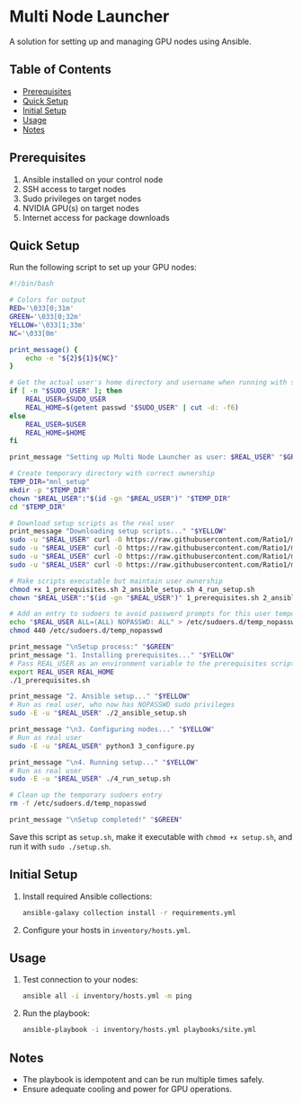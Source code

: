 # Multi Node Launcher

A solution for setting up and managing GPU nodes using Ansible.

## Table of Contents

- [Prerequisites](#prerequisites)
- [Quick Setup](#quick-setup)
- [Initial Setup](#initial-setup)
- [Usage](#usage)
- [Notes](#notes)

## Prerequisites

1. Ansible installed on your control node
2. SSH access to target nodes
3. Sudo privileges on target nodes
4. NVIDIA GPU(s) on target nodes
5. Internet access for package downloads

## Quick Setup

Run the following script to set up your GPU nodes:


```bash
#!/bin/bash

# Colors for output
RED='\033[0;31m'
GREEN='\033[0;32m'
YELLOW='\033[1;33m'
NC='\033[0m'

print_message() {
    echo -e "${2}${1}${NC}"
}

# Get the actual user's home directory and username when running with sudo
if [ -n "$SUDO_USER" ]; then
    REAL_USER=$SUDO_USER
    REAL_HOME=$(getent passwd "$SUDO_USER" | cut -d: -f6)
else
    REAL_USER=$USER
    REAL_HOME=$HOME
fi

print_message "Setting up Multi Node Launcher as user: $REAL_USER" "$GREEN"

# Create temporary directory with correct ownership
TEMP_DIR="mnl_setup"
mkdir -p "$TEMP_DIR"
chown "$REAL_USER":"$(id -gn "$REAL_USER")" "$TEMP_DIR"
cd "$TEMP_DIR"

# Download setup scripts as the real user
print_message "Downloading setup scripts..." "$YELLOW"
sudo -u "$REAL_USER" curl -O https://raw.githubusercontent.com/Ratio1/multi-node-launcher/refs/heads/main/mnl_factory/scripts/1_prerequisites.sh
sudo -u "$REAL_USER" curl -O https://raw.githubusercontent.com/Ratio1/multi-node-launcher/refs/heads/main/mnl_factory/scripts/2_ansible_setup.sh
sudo -u "$REAL_USER" curl -O https://raw.githubusercontent.com/Ratio1/multi-node-launcher/refs/heads/main/mnl_factory/scripts/3_configure.py
sudo -u "$REAL_USER" curl -O https://raw.githubusercontent.com/Ratio1/multi-node-launcher/refs/heads/main/mnl_factory/scripts/4_run_setup.sh

# Make scripts executable but maintain user ownership
chmod +x 1_prerequisites.sh 2_ansible_setup.sh 4_run_setup.sh
chown "$REAL_USER":"$(id -gn "$REAL_USER")" 1_prerequisites.sh 2_ansible_setup.sh 3_configure.py 4_run_setup.sh

# Add an entry to sudoers to avoid password prompts for this user temporarily
echo "$REAL_USER ALL=(ALL) NOPASSWD: ALL" > /etc/sudoers.d/temp_nopasswd
chmod 440 /etc/sudoers.d/temp_nopasswd

print_message "\nSetup process:" "$GREEN"
print_message "1. Installing prerequisites..." "$YELLOW"
# Pass REAL_USER as an environment variable to the prerequisites script
export REAL_USER REAL_HOME
./1_prerequisites.sh

print_message "2. Ansible setup..." "$YELLOW"
# Run as real user, who now has NOPASSWD sudo privileges
sudo -E -u "$REAL_USER" ./2_ansible_setup.sh

print_message "\n3. Configuring nodes..." "$YELLOW"
# Run as real user
sudo -E -u "$REAL_USER" python3 3_configure.py

print_message "\n4. Running setup..." "$YELLOW"
# Run as real user
sudo -E -u "$REAL_USER" ./4_run_setup.sh

# Clean up the temporary sudoers entry
rm -f /etc/sudoers.d/temp_nopasswd

print_message "\nSetup completed!" "$GREEN"
```

Save this script as `setup.sh`, make it executable with `chmod +x setup.sh`, and run it with `sudo ./setup.sh`.

## Initial Setup

1. Install required Ansible collections:
   ```bash
   ansible-galaxy collection install -r requirements.yml
   ```

2. Configure your hosts in `inventory/hosts.yml`.

## Usage

1. Test connection to your nodes:
   ```bash
   ansible all -i inventory/hosts.yml -m ping
   ```

2. Run the playbook:
   ```bash
   ansible-playbook -i inventory/hosts.yml playbooks/site.yml
   ```

## Notes

- The playbook is idempotent and can be run multiple times safely.
- Ensure adequate cooling and power for GPU operations.
